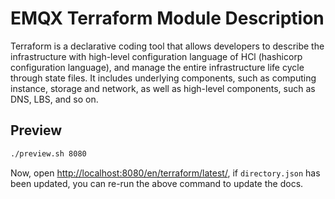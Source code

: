 # EMQX Terraform Module Description

Terraform is a declarative coding tool that allows developers to describe the infrastructure with high-level configuration language of HCl (hashicorp configuration language), and manage the entire infrastructure life cycle through state files. It includes underlying components, such as computing instance, storage and network, as well as high-level components, such as DNS, LBS, and so on.


## Preview

```sh
./preview.sh 8080
```

Now, open <http://localhost:8080/en/terraform/latest/>, if `directory.json` has been updated, you can re-run the above command to update the docs.
